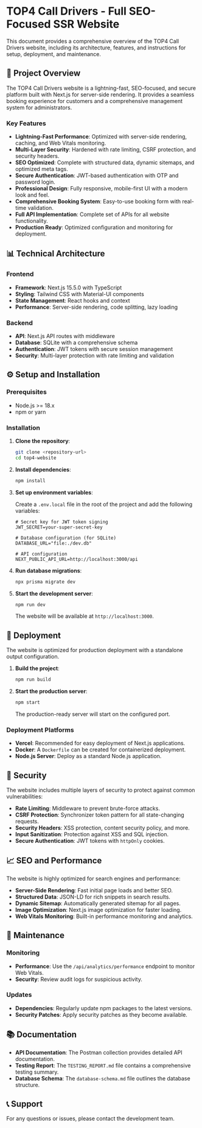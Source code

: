 # TOP4 Call Drivers - Full SEO-Focused SSR Website

This document provides a comprehensive overview of the TOP4 Call Drivers website, including its architecture, features, and instructions for setup, deployment, and maintenance.

## 🚀 Project Overview

The TOP4 Call Drivers website is a lightning-fast, SEO-focused, and secure platform built with Next.js for server-side rendering. It provides a seamless booking experience for customers and a comprehensive management system for administrators.

### Key Features

- **Lightning-Fast Performance**: Optimized with server-side rendering, caching, and Web Vitals monitoring.
- **Multi-Layer Security**: Hardened with rate limiting, CSRF protection, and security headers.
- **SEO Optimized**: Complete with structured data, dynamic sitemaps, and optimized meta tags.
- **Secure Authentication**: JWT-based authentication with OTP and password login.
- **Professional Design**: Fully responsive, mobile-first UI with a modern look and feel.
- **Comprehensive Booking System**: Easy-to-use booking form with real-time validation.
- **Full API Implementation**: Complete set of APIs for all website functionality.
- **Production Ready**: Optimized configuration and monitoring for deployment.

## 📊 Technical Architecture

### Frontend

- **Framework**: Next.js 15.5.0 with TypeScript
- **Styling**: Tailwind CSS with Material-UI components
- **State Management**: React hooks and context
- **Performance**: Server-side rendering, code splitting, lazy loading

### Backend

- **API**: Next.js API routes with middleware
- **Database**: SQLite with a comprehensive schema
- **Authentication**: JWT tokens with secure session management
- **Security**: Multi-layer protection with rate limiting and validation

## ⚙️ Setup and Installation

### Prerequisites

- Node.js >= 18.x
- npm or yarn

### Installation

1.  **Clone the repository**:

    ```bash
    git clone <repository-url>
    cd top4-website
    ```

2.  **Install dependencies**:

    ```bash
    npm install
    ```

3.  **Set up environment variables**:

    Create a `.env.local` file in the root of the project and add the following variables:

    ```
    # Secret key for JWT token signing
    JWT_SECRET=your-super-secret-key

    # Database configuration (for SQLite)
    DATABASE_URL="file:./dev.db"

    # API configuration
    NEXT_PUBLIC_API_URL=http://localhost:3000/api
    ```

4.  **Run database migrations**:

    ```bash
    npx prisma migrate dev
    ```

5.  **Start the development server**:

    ```bash
    npm run dev
    ```

    The website will be available at `http://localhost:3000`.

## 🚀 Deployment

The website is optimized for production deployment with a standalone output configuration.

1.  **Build the project**:

    ```bash
    npm run build
    ```

2.  **Start the production server**:

    ```bash
    npm start
    ```

    The production-ready server will start on the configured port.

### Deployment Platforms

- **Vercel**: Recommended for easy deployment of Next.js applications.
- **Docker**: A `Dockerfile` can be created for containerized deployment.
- **Node.js Server**: Deploy as a standard Node.js application.

## 🔐 Security

The website includes multiple layers of security to protect against common vulnerabilities:

- **Rate Limiting**: Middleware to prevent brute-force attacks.
- **CSRF Protection**: Synchronizer token pattern for all state-changing requests.
- **Security Headers**: XSS protection, content security policy, and more.
- **Input Sanitization**: Protection against XSS and SQL injection.
- **Secure Authentication**: JWT tokens with `httpOnly` cookies.

## 📈 SEO and Performance

The website is highly optimized for search engines and performance:

- **Server-Side Rendering**: Fast initial page loads and better SEO.
- **Structured Data**: JSON-LD for rich snippets in search results.
- **Dynamic Sitemap**: Automatically generated sitemap for all pages.
- **Image Optimization**: Next.js image optimization for faster loading.
- **Web Vitals Monitoring**: Built-in performance monitoring and analytics.

## 🔧 Maintenance

### Monitoring

- **Performance**: Use the `/api/analytics/performance` endpoint to monitor Web Vitals.
- **Security**: Review audit logs for suspicious activity.

### Updates

- **Dependencies**: Regularly update npm packages to the latest versions.
- **Security Patches**: Apply security patches as they become available.

## 📚 Documentation

- **API Documentation**: The Postman collection provides detailed API documentation.
- **Testing Report**: The `TESTING_REPORT.md` file contains a comprehensive testing summary.
- **Database Schema**: The `database-schema.md` file outlines the database structure.

## 📞 Support

For any questions or issues, please contact the development team.

